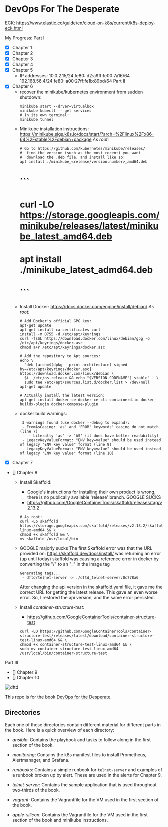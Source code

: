 # DevOps For The Desperate

ECK:
https://www.elastic.co/guide/en/cloud-on-k8s/current/k8s-deploy-eck.html

My Progress:
Part I
- [X] Chapter 1
- [X] Chapter 2
- [X] Chapter 3
- [X] Chapter 4
- [X] Chapter 5
    - IP addresses:
        10.0.2.15/24 fe80::d2:a9ff:fe00:7a16/64 
        192.168.56.4/24 fe80::a00:27ff:fe1b:89bd/64
Part II
- [X] Chapter 6
    - recover the minikube/kubernetes environment from sudden shutdown:
        ```
        minikube start --drver=virtualbox
        minikube kubectl -- get services
        # In its own terminal:
        minikube tunnel
        ```
    - Minikube installation instructions:
        https://minikube.sigs.k8s.io/docs/start/?arch=%2Flinux%2Fx86-64%2Fstable%2Fdebian+package
        *As root:*
        ```
        # Go to https://github.com/kubernetes/minikube/releases/
        #  find the version (such as the most recent) you want
        #  download the .deb file, and install like so:
        apt install ./minikube_<release/version.number>_amd64.deb
        ```
        # ```
        # curl -LO https://storage.googleapis.com/minikube/releases/latest/minikube_latest_amd64.deb
        # apt install ./minikube_latest_admd64.deb
        # ```
    - Install Docker:
        https://docs.docker.com/engine/install/debian/
        *As root:*
        ```
        # Add Docker's official GPG key:
        apt-get update
        apt-get install ca-certificates curl
        install -m 0755 -d /etc/apt/keyrings
        curl -fsSL https://download.docker.com/linux/debian/gpg -o /etc/apt/keyrings/docker.asc
        chmod a+r /etc/apt/keyrings/docker.asc

        # Add the repository to Apt sources:
        echo \
          "deb [arch=$(dpkg --print-architecture) signed-by=/etc/apt/keyrings/docker.asc] https://download.docker.com/linux/debian \
          $(. /etc/os-release && echo "$VERSION_CODENAME") stable" | \
          sudo tee /etc/apt/sources.list.d/docker.list > /dev/null
        apt-get update

        # Actually install the latest version:
        apt-get install docker-ce docker-ce-cli containerd.io docker-buildx-plugin docker-compose-plugin
        ```
    - docker build warnings:
        ```
         3 warnings found (use docker --debug to expand):
         - FromAsCasing: 'as' and 'FROM' keywords' casing do not match (line 7)
            - Literally 'as' -> 'AS' (it does have better readability)
         - LegacyKeyValueFormat: "ENV key=value" should be used instead of legacy "ENV key value" format (line 9)
         - LegacyKeyValueFormat: "ENV key=value" should be used instead of legacy "ENV key value" format (line 10)
        ```
- [X] Chapter 7
- [] Chapter 8
    - Install Skaffold:
        - Google's instructions for installing their own product is wrong, there is no publically available 'release' branch.
            GOOGLE SUCKS
        - https://github.com/GoogleContainerTools/skaffold/releases/tag/v2.13.2
        ```
        # As root:
        curl -Lo skaffold https://storage.googleapis.com/skaffold/releases/v2.13.2/skaffold-linux-amd64 && \
        chmod +x skaffold && \
        mv skaffold /usr/local/bin
        ```
    - GOOGLE majorly sucks
        The first Skaffold error was that the URL provided on: https://skaffold.dev/docs/install/ was returning an error (up until today)
        skaffold was causing a reference error in docker by converting the "/" to an "_" in the image tag
        ```
        Generating tags...
         - dftd/telnet-server -> ./dftd_telnet-server:0c778a6
        ```
        After changing the api version in the skaffold.yaml file, it gave me the correct URL for getting the latest release.
          This gave an even worse error. So, I restored the api version, and the same error persisted.

    - Install *container-structure-test*:
        - https://github.com/GoogleContainerTools/container-structure-test
        ```
        curl -LO https://github.com/GoogleContainerTools/container-structure-test/releases/latest/download/container-structure-test-linux-amd64 && \
        chmod +x container-structure-test-linux-amd64 && \
        sudo mv container-structure-test-linux-amd64 /usr/local/bin/container-structure-test
        ```
Part III
- [] Chapter 9
- [] Chapter 10

![dftd](book-cover.png "Book front cover")

This repo is for the book [DevOps for the Desperate](https://nostarch.com/devops-desperate).

## Directories

Each one of these directories contain different material for different parts in the book.
Here is a quick overview of each directory:

* _ansible_: Contains the playbook and tasks to follow along in the first section of the book.

* _monitoring_: Contains the k8s manifest files to install Prometheus, Alertmanager, and Grafana.

* _runbooks_: Contains a simple runbook for `telnet-server` and examples of a runbook broken up by alert. These are used in the alerts for Chapter 9.

* _telnet-server_: Contains the sample application that is used throughout two-thirds of the book.

* _vagrant_: Contains the Vagrantfile for the VM used in the first section of the book.

* _apple-silicon_: Contains the Vagrantfile for the VM used in the first section of the book and minikube instructions.
